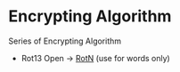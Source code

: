 # Encrypting Algorithm
Series of Encrypting Algorithm

- Rot13 Open -> <a href="https://github.com/MyokiCrystal/Encrypting-Algorithm/blob/master/RotN.cpp">RotN</a> (use for words only)
